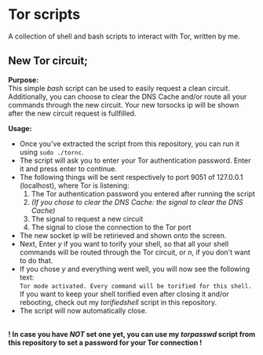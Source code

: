 # Tor scripts
A collection of shell and bash scripts to interact with Tor, written by me.

## New Tor circuit;

**Purpose:**<br>
This simple _bash_ script can be used to easily request a clean circuit. Additionally, you can choose to clear the DNS Cache and/or route all your commands through the new circuit. Your new torsocks ip will be shown after the new circuit request is fullfilled.

**Usage:**
- Once you've extracted the script from this repository, you can run it using ```sudo ./tornc```.
- The script will ask you to enter your Tor authentication password. Enter it and press enter to continue.
- The following things will be sent respectively to port 9051 of 127.0.0.1 (localhost), where Tor is listening: 
  1. The Tor authentication password you entered after running the script
  2. _(If you chose to clear the DNS Cache: the signal to clear the DNS Cache)_
  3. The signal to request a new circuit
  4. The signal to close the connection to the Tor port
- The new socket ip will be retirieved and shown onto the screen. 
- Next, Enter _y_ if you want to torify your shell, so that all your shell commands will be routed through the Tor circuit, or _n_, if you don't want to do that.
- If you chose _y_ and everything went well, you will now see the following text:<br>
```Tor mode activated. Every command will be torified for this shell.```<br>
If you want to keep your shell torified even after closing it and/or rebooting, check out my _torifiedshell_ script in this repository.
- The script will now automatically close.<br>

  
<br>**! In case you have _NOT_ set one yet, you can use my *torpasswd* script from this repository to set a password for your Tor connection !**
